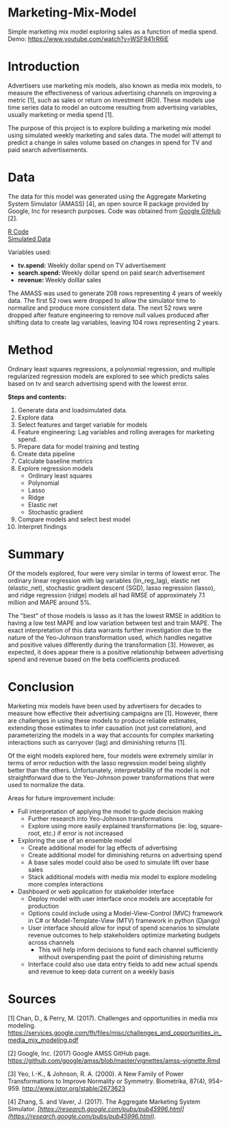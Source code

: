 # Marketing-Mix-Model
Simple marketing mix model exploring sales as a function of media spend. 
Demo: https://www.youtube.com/watch?v=WSF941rR6jE

# Introduction
Advertisers use marketing mix models, also known as media mix models, to measure the effectiveness of various advertising channels on improving a metric [1], such as sales or return on investment (ROI). These models use time series data to model an outcome resulting from advertising variables, usually marketing or media spend [1]. <Br>

The purpose of this project is to explore building a marketing mix model using simulated weekly marketing and sales data. The model will attempt to predict a change in sales volume based on changes in spend for TV and paid search advertisements.

# Data
The data for this model was generated using the Aggregate Marketing System Simulator (AMASS) [4], an open source R package provided by Google, Inc for research purposes. Code was obtained from [Google GitHub](https://github.com/google/amss/blob/master/vignettes/amss-vignette.Rmd) [2].

[R Code](https://github.com/deejayrusso/Marketing-Mix-Model/blob/main/Data%20Generation%20-%20AMSS.R)<br>
[Simulated Data](https://github.com/deejayrusso/Marketing-Mix-Model/blob/main/ObservedData.csv)

Variables used:<br>
* <b>tv.spend:</b> Weekly dollar spend on TV advertisement 
* <b>search.spend: </b> Weekly dollar spend on paid search advertisement
* <b>revenue: </b> Weekly dolllar sales

The AMASS was used to generate 208 rows representing 4 years of weekly data. The first 52 rows were dropped to allow the simulator time to normalize and produce more consistent data. The next 52 rows were dropped after feature engineering to remove null values produced after shifting data to create lag variables, leaving 104 rows representing 2 years. 
  
# Method
  Ordinary least squares regressions, a polynomial regression, and multiple regularized regression models are explored to see which predicts sales based on tv and search advertising spend with the lowest error. 

<b>Steps and contents:</b>
1. Generate data and loadsimulated data.<br>
2. Explore data<br>
3. Select features and target variable for models<br>
4. Feature engineering: Lag variables and rolling averages for marketing spend.<br>
5. Prepare data for model training and testing<br>
6. Create data pipeline<br>
7. Calculate baseline metrics<br>
8. Explore regression models<br>
    * Ordinary least squares<br>
    * Polynomial<br>
    * Lasso<br>
    * Ridge<br>
    * Elastic net<br>
    * Stochastic gradient<br>
9. Compare models and select best model<br>
10. Interpret findings<br>
  
# Summary 
Of the models explored, four were very similar in terms of lowest error. The ordinary linear regression with lag variables (lin_reg_lag), elastic net (elastic_net), stochastic gradient descent (SGD), lasso regression (lasso), and ridge regression (ridge) models all had RMSE of approximately 7.1 million and  MAPE around 5%.

The "best" of those models is lasso as it has the lowest RMSE in addition to having a low test MAPE and low variation between test and train MAPE. The exact interpretation of this data warrants further investigation due to the nature of the Yeo-Johnson transformation used, which handles negative and positive values differently during the transformation [3]. However, as expected, it does appear there is a positive relationship between advertising spend and revenue based on the beta coefficients produced.
  
# Conclusion
Marketing mix models have been used by advertisers for decades to measure how effective their advertising campaigns are [1]. However, there are challenges in using these models to produce reliable estimates, extending those estimates to infer causation (not just correlation), and parameterizing the models in a way that accounts for complex marketing interactions such as carryover (lag) and diminishing returns [1].

Of the eight models explored here, four models were extremely similar in terms of error reduction with the lasso regression model being slightly better than the others. Unfortunately, interpretability of the model is not straightforward due to the Yeo-Johnson power transformations that were used to normalize the data. 

Areas for future improvement include:
* Full interpretation of applying the model to guide decision making
    * Further research into Yeo-Johnson transformations
    * Explore using more easily explained transformations (ie: log, square-root, etc.) if error is not increased
* Exploring the use of an ensemble model
    * Create additional model for lag effects of advertising
    * Create additional model for diminishing returns on advertising spend
    * A base sales model could also be used to simulate lift over base sales
    * Stack additional models with media mix model to explore modeling more complex interactions
* Dashboard or web application for stakeholder interface
    * Deploy model with user interface once models are acceptable for production
    * Options could include using a Model-View-Control (MVC) framework in C# or Model-Template-View (MTV) framework in  python (Django)
    * User interface should allow for input of spend scenarios to simulate revenue outcomes to help stakeholders optimize marketing budgets across channels
        * This will help inform decisions to fund each channel sufficiently without overspending past the point of diminishing returns
    * Interface could also use data entry fields to add new actual spends and revenue to keep data current on a weekly basis
 
# Sources
[1] Chan, D., & Perry, M. (2017). Challenges and opportunities in media mix modeling. https://services.google.com/fh/files/misc/challenges_and_opportunities_in_media_mix_modeling.pdf

[2] Google, Inc. (2017) Google AMSS GitHub page. https://github.com/google/amss/blob/master/vignettes/amss-vignette.Rmd

[3] Yeo, I.-K., & Johnson, R. A. (2000). A New Family of Power Transformations to Improve Normality or Symmetry. Biometrika, 87(4), 954–959. http://www.jstor.org/stable/2673623

[4] Zhang, S. and Vaver, J. (2017). The Aggregate Marketing System Simulator.
*[https://research.google.com/pubs/pub45996.html](https://research.google.com/pubs/pub45996.html)*.

